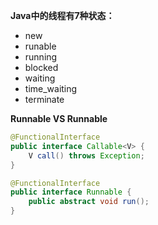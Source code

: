 **Java中的线程有7种状态：**

* new
* runable 
* running 
* blocked
* waiting 
* time_waiting
* terminate

**Runnable VS Runnable**

```java
@FunctionalInterface
public interface Callable<V> {
    V call() throws Exception;
}
```

```java
@FunctionalInterface
public interface Runnable {
    public abstract void run();
}
```

